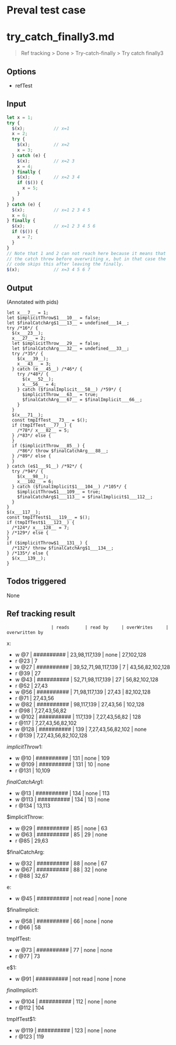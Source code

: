 # Preval test case

# try_catch_finally3.md

> Ref tracking > Done > Try-catch-finally > Try catch finally3

## Options

- refTest

## Input

`````js filename=intro
let x = 1;
try {
  $(x);           // x=1
  x = 2;
  try {
    $(x);         // x=2
    x = 3;
  } catch (e) {
    $(x);         // x=2 3
    x = 4;
  } finally {
    $(x);         // x=2 3 4 
    if ($()) {
      x = 5;
    }
  }
} catch (e) {
  $(x);           // x=1 2 3 4 5
  x = 6;
} finally {
  $(x);           // x=1 2 3 4 5 6 
  if ($()) {
    x = 7;
  }
}
// Note that 1 and 2 can not reach here because it means that
// the catch threw before overwriting x, but in that case the
// code skips this after leaving the finally.
$(x);             // x=3 4 5 6 7
`````


## Output

(Annotated with pids)

`````filename=intro
let x___7__ = 1;
let $implicitThrow$1___10__ = false;
let $finalCatchArg$1___13__ = undefined___14__;
try /*16*/ {
  $(x___23__);
  x___27__ = 2;
  let $implicitThrow___29__ = false;
  let $finalCatchArg___32__ = undefined___33__;
  try /*35*/ {
    $(x___39__);
    x___43__ = 3;
  } catch (e___45__) /*46*/ {
    try /*48*/ {
      $(x___52__);
      x___56__ = 4;
    } catch ($finalImplicit___58__) /*59*/ {
      $implicitThrow___63__ = true;
      $finalCatchArg___67__ = $finalImplicit___66__;
    }
  }
  $(x___71__);
  const tmpIfTest___73__ = $();
  if (tmpIfTest___77__) {
    /*78*/ x___82__ = 5;
  } /*83*/ else {
  }
  if ($implicitThrow___85__) {
    /*86*/ throw $finalCatchArg___88__;
  } /*89*/ else {
  }
} catch (e$1___91__) /*92*/ {
  try /*94*/ {
    $(x___98__);
    x___102__ = 6;
  } catch ($finalImplicit$1___104__) /*105*/ {
    $implicitThrow$1___109__ = true;
    $finalCatchArg$1___113__ = $finalImplicit$1___112__;
  }
}
$(x___117__);
const tmpIfTest$1___119__ = $();
if (tmpIfTest$1___123__) {
  /*124*/ x___128__ = 7;
} /*129*/ else {
}
if ($implicitThrow$1___131__) {
  /*132*/ throw $finalCatchArg$1___134__;
} /*135*/ else {
  $(x___139__);
}
`````


## Todos triggered


None


## Ref tracking result


                     | reads      | read by     | overWrites     | overwritten by
x:
  - w @7       | ########## | 23,98,117,139 | none           | 27,102,128
  - r @23      | 7
  - w @27      | ########## | 39,52,71,98,117,139 | 7              | 43,56,82,102,128
  - r @39      | 27
  - w @43      | ########## | 52,71,98,117,139 | 27             | 56,82,102,128
  - r @52      | 27,43
  - w @56      | ########## | 71,98,117,139 | 27,43          | 82,102,128
  - r @71      | 27,43,56
  - w @82      | ########## | 98,117,139  | 27,43,56       | 102,128
  - r @98      | 7,27,43,56,82
  - w @102     | ########## | 117,139     | 7,27,43,56,82  | 128
  - r @117     | 7,27,43,56,82,102
  - w @128     | ########## | 139         | 7,27,43,56,82,102 | none
  - r @139     | 7,27,43,56,82,102,128

$implicitThrow$1:
  - w @10            | ########## | 131         | none           | 109
  - w @109           | ########## | 131         | 10             | none
  - r @131           | 10,109

$finalCatchArg$1:
  - w @13            | ########## | 134         | none           | 113
  - w @113           | ########## | 134         | 13             | none
  - r @134           | 13,113

$implicitThrow:
  - w @29            | ########## | 85          | none           | 63
  - w @63            | ########## | 85          | 29             | none
  - r @85            | 29,63

$finalCatchArg:
  - w @32            | ########## | 88          | none           | 67
  - w @67            | ########## | 88          | 32             | none
  - r @88            | 32,67

e:
  - w @45            | ########## | not read    | none           | none

$finalImplicit:
  - w @58            | ########## | 66          | none           | none
  - r @66            | 58

tmpIfTest:
  - w @73            | ########## | 77          | none           | none
  - r @77            | 73

e$1:
  - w @91            | ########## | not read    | none           | none

$finalImplicit$1:
  - w @104           | ########## | 112         | none           | none
  - r @112           | 104

tmpIfTest$1:
  - w @119           | ########## | 123         | none           | none
  - r @123           | 119
